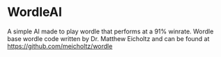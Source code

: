 # WordleAI
A simple AI made to play wordle that performs at a 91% winrate.
Wordle base wordle code written by Dr. Matthew Eicholtz and can be found at https://github.com/meicholtz/wordle

